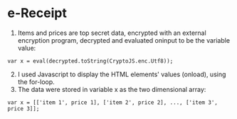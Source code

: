 # e-Receipt
1. Items and prices are top secret data, encrypted with an external encryption program, decrypted and evaluated oninput to be the variable value:
```
var x = eval(decrypted.toString(CryptoJS.enc.Utf8));
```
2. I used Javascript to display the HTML elements' values (onload), using the for-loop.
3. The data were stored in variable x as the two dimensional array:
```
var x = [['item 1', price 1], ['item 2', price 2], ..., ['item 3', price 3]];
```
   
